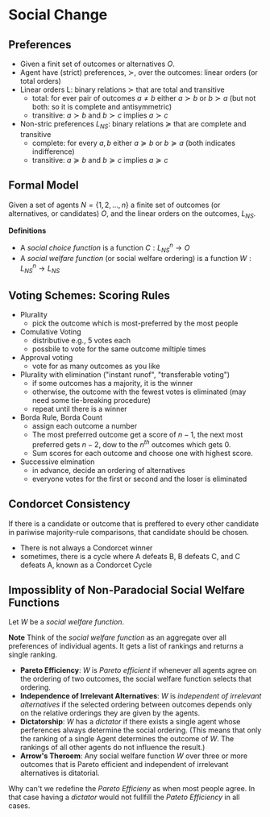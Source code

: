 ﻿# Social Change

## Preferences
* Given a finit set of outcomes or alternatives $O$.
* Agent have (strict) preferences, $\succ$, over the outcomes: linear orders (or total orders)
* Linear orders L: binary relations $\succ$ that are total and transitive
	* total: for ever pair of outcomes $a\not=b$ either $a\succ b$ or $b \succ a$ (but not both: so it is complete and antisymmetric)
	* transitive: $a \succ b$ and $b \succ c$ implies $a \succ c$
* Non-stric preferences $L_{NS}$: binary relations $\succeq$ that are complete and transitive
	* complete: for every $a,b$ either $a \succeq b$ or $b \succeq a$ (both indicates indifference)
	* transitive: $a \succeq b$ and $b \succeq c$ implies $a \succeq c$

## Formal Model
Given a set of agents $N = \{1,2,\dots,n\}$ a finite set of outcomes (or alternatives, or candidates) $O$, and the linear orders on the outcomes, $L_{NS}$.

**Definitions**
- A *social choice function* is a function $C: L^{n}_{NS} \rightarrow O$
- A *social welfare function* (or social welfare ordering) is a function $W: L^{n}_{NS} \rightarrow L_{NS}$


## Voting Schemes: Scoring Rules

* Plurality
	* pick the outcome which is most-preferred by the most people
* Comulative Voting
	* distributive e.g., 5 votes each
	* possbile to vote for the same outcome miltiple times
* Approval voting
	* vote for as many outcomes as you like
* Plurality with elimination ("instant runof", "transferable voting")
	* if some outcomes has a majority, it is the winner
	* otherwise, the outcome with the fewest votes is eliminated (may need some tie-breaking procedure)
	* repeat until there is a winner
* Borda Rule, Borda Count
	* assign each outcome a number
	* The most preferred outcome get a score of $n-1$, the next most preferred gets $n-2$, dow to the $n^{th}$ outcomes which gets 0.
	* Sum scores for each outcome and choose one with highest score.
* Successive elmination
	* in advance, decide an ordering of alternatives
	* everyone votes for the first or second and the loser is eliminated

## Condorcet Consistency

If there is a candidate or outcome that is preffered to every other candidate in pariwise majority-rule comparisons, that candidate should be chosen.
* There is not always a Condorcet winner
* sometimes, there is a cycle where A defeats B, B defeats C, and C defeats A, known as a Condorcet Cycle



## Impossiblity of Non-Paradocial Social Welfare Functions
Let $W$ be a *social welfare function*.

**Note** Think of the *social welfare function* as an aggregate over all preferences of individual agents. It gets a list of rankings and returns a single ranking. 
- **Pareto Efficiency**: $W$ is *Pareto efficient* if whenever all agents agree on the ordering of two outcomes, the social welfare function selects that ordering. 
- **Independence of Irrelevant Alternatives**: $W$ is *independent of irrelevant alternatives* if the selected ordering between outcomes depends only on the relative orderings they are given by the agents.
- **Dictatorship**: $W$ has a *dictator* if there exists a single agent whose perferences always determine the social ordering. (This means that only the ranking of a single Agent determines the outcome of $W$. The rankings of all other agents do not influence the result.)
- **Arrow's Theroem**: Any social welfare function $W$ over three or more outcomes that is Pareto efficient and independent of irrelevant alternatives is ditatorial. 

Why can't we redefine the *Pareto Efficieny* as when most people agree. In that case having a *dictator* would not fullfill the *Pateto Efficiency* in all cases. 
